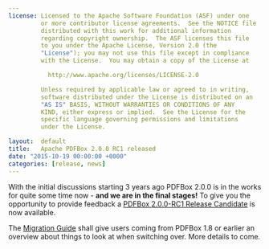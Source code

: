 ```yaml
---
license: Licensed to the Apache Software Foundation (ASF) under one
         or more contributor license agreements.  See the NOTICE file
         distributed with this work for additional information
         regarding copyright ownership.  The ASF licenses this file
         to you under the Apache License, Version 2.0 (the
         "License"); you may not use this file except in compliance
         with the License.  You may obtain a copy of the License at

           http://www.apache.org/licenses/LICENSE-2.0

         Unless required by applicable law or agreed to in writing,
         software distributed under the License is distributed on an
         "AS IS" BASIS, WITHOUT WARRANTIES OR CONDITIONS OF ANY
         KIND, either express or implied.  See the License for the
         specific language governing permissions and limitations
         under the License.

layout:  default
title:   Apache PDFBox 2.0.0 RC1 released
date: "2015-10-19 00:00:00 +0000"
categories: [release, news]
---
```


With the initial discussions starting 3 years ago PDFBox 2.0.0 is in the works for
quite some time now - **and we are in the final stages!** To give you the opportunity
to provide feedback a [PDFBox 2.0.0-RC1 Release Candidate](https://pdfbox.apache.org/download.cgi)
is now available.

The [Migration Guide](https://pdfbox.apache.org/2.0/migration.html) shall give users coming from
PDFBox 1.8 or earlier an overview about things to look at when switching over. More details to come.
